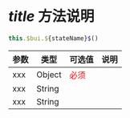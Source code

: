 # ${title}$ 方法说明

```javascript
this.$bui.${stateName}$() 
```

参数         | 类型      | 可选值    |  说明
------------|-----------|----------|------
xxx         |  Object   | <font color=red>必须</font>| 
xxx         |  String   |       | 
xxx         |  String   |       | 
